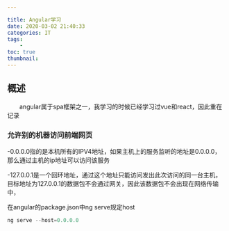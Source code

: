 ```yaml
---

title: Angular学习
date: 2020-03-02 21:40:33
categories: IT
tags:
    - 
toc: true
thumbnail: 
---
```


## 概述

　　angular属于spa框架之一，我学习的时候已经学习过vue和react，因此重在记录

<!--more-->



### 允许别的机器访问前端网页

-0.0.0.0指的是本机所有的IPV4地址，如果主机上的服务监听的地址是0.0.0.0，那么通过主机的ip地址可以访问该服务

-127.0.0.1是一个回环地址，通过这个地址只能访问发出此次访问的同一台主机，目标地址为127.0.0.1的数据包不会通过网关，因此该数据包不会出现在网络传输中，

在angular的package.json中ng serve规定host

```js
ng serve --host=0.0.0.0
```

